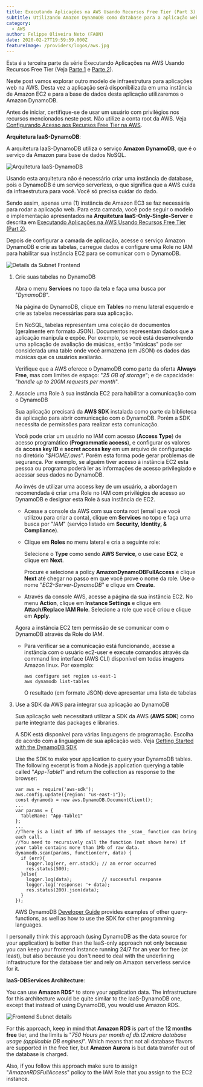 ```yaml
---
title: Executando Aplicações na AWS Usando Recursos Free Tier (Part 3)
subtitle: Utilizando Amazon DynamoDB como database para a aplicação web na AWS.
category:
  - AWS
author: Felippe Oliveira Neto (FAON)
date: 2020-02-27T19:59:59.000Z
featureImage: /providers/logos/aws.jpg
---
```


Esta é a terceira parte da série Executando Aplicações na AWS Usando Recursos Free Tier (Veja [Parte 1](/aws-host-apps-part-1) e [Parte 2](/aws-host-apps-part-2)).

Neste post vamos explorar outro modelo de infraestrutura para aplicações web na AWS. Desta vez a aplicação será disponibilizada em uma instância de Amazon EC2 e para a base de dados desta aplicação utilizaremos o Amazon DynamoDB.

Antes de iniciar, certifique-se de usar um usuário com privilégios nos recursos mencionados neste post. Não utilize a conta root da AWS. Veja [Configurando Acesso aos Recursos Free Tier na AWS](/aws-provide-access-resources).

**Arquitetura IaaS-DynamoDB**:

A arquitetura IaaS-DynamoDB utiliza o serviço **Amazon DynamoDB**, que é o serviço da Amazon para base de dados NoSQL.

![Arquitetura IaaS-DynamoDB](/uploads/aws/aws-iaas-dynamodb-architecture.jpg)

Usando esta arquitetura não é necessário criar uma instância de database, pois o DynamoDB é um serviço serverless, o que significa que a AWS cuida da infraestrutura para você. Você só precisa cuidar do dado.

Sendo assim, apenas uma (1) instância de Amazon EC3 se faz necessária para rodar a aplicação web. Para esta camada, você pode seguir o modelo e implementação apresentados na **Arquitetura IaaS-Only-Single-Server** e descrita em [Executando Aplicações na AWS Usando Recursos Free Tier (Part 2)](/aws-host-apps-part-2).

Depois de configurar a camada de aplicação, acesse o serviço Amazon DynamoDB e crie as tabelas, carregue dados e configure uma Role no IAM para habilitar sua instância EC2 para se comunicar com o DynamoDB.

![Details da Subnet Frontend](/uploads/aws/aws-frontend-subnet-dynamodb-details.jpg)

1. Crie suas tabelas no DynamoDB

    Abra o menu **Services** no topo da tela e faça uma busca por "_DynamoDB_".

    Na página do DynamoDB, clique em **Tables** no menu lateral esquerdo e crie as tabelas necessárias para sua aplicação.

    Em NoSQL, tabelas representam uma coleção de documentos (geralmente em formato JSON). Documentos representam dados que a aplicação manipula e expõe. Por exemplo, se você está desenvolvendo uma aplicação de avaliação de músicas, então "músicas" pode ser considerada uma table onde você armazena (em JSON) os dados das músicas que os usuários avaliarão.

    Verifique que a AWS oferece o DynamoDB como parte da oferta **Always Free**, mas com limites de espaço: "_25 GB of storage_"; e de capacidade: "_handle up to 200M requests per month_".

2. Associe uma Role à sua instância EC2 para habilitar a comunicação com o DynamoDB

    Sua aplicação precisará da **AWS SDK** instalada como parte da biblioteca da aplicação para abrir comunicação com o DynamoDB. Porém a SDK necessita de permissões para realizar esta comunicação.

    Você pode criar um usuário no IAM com acesso (**Access Type**) de acesso programático (**Programmatic access**), e configurar os valores da **access key ID** e **secret access key** em um arquivo de configuração no diretório "_$HOME/.aws_". Porém esta forma pode gerar problemas de segurança. Por exemplo, se alguém tiver acesso à instância EC2 esta pessoa ou programa poderá ler as informações de acesso privilegiado e acessar seus dados no DynamoDB.

    Ao invés de utilizar uma access key de um usuário, a abordagem recomendada é criar uma Role no IAM com privilégios de acesso ao DynamoDB e designar esta Role à sua instância de EC2.

    * Acesse a console da AWS com sua conta root (email que você utilizou para criar a conta), clique em **Services** no topo e faça uma busca por "_IAM_" (serviço listado em **Security, Identity, & Compliance**).

    * Clique em **Roles** no menu lateral e cria a seguinte role:

        Selecione o **Type** como sendo **AWS Service**, o use case **EC2**, e clique em **Next**.

        Procure e selecione a policy **AmazonDynamoDBFullAccess** e clique **Next** até chegar no passo em que você prove o nome da role. Use o nome "_EC2-Server-DynamoDB_" e clique em **Create**.

    * Através da console AWS, acesse a página da sua instância EC2. No menu **Action**, clique em **Instance Settings** e clique em **Attach/Replace IAM Role**. Selecione a role que você criou e clique em **Apply**.

    Agora a instância EC2 tem permissão de se comunicar com o DynamoDB através da Role do IAM.

    * Para verificar se a comunicação está funcionando, acesse a instância com o usuário ec2-user e execute comandos através da command line interface (AWS CLI) disponível em todas imagens Amazon linux. Por exemplo:
      ```
      aws configure set region us-east-1
      aws dynamodb list-tables
      ```
      O resultado (em formato JSON) deve apresentar uma lista de tabelas

3. Use a SDK da AWS para integrar sua aplicação ao DynamoDB

    Sua aplicação web necessitará utilizar a SDK da AWS (**AWS SDK**) como parte integrante das packages e libraries.

    A SDK está disponível para várias linguagens de programação. Escolha de acordo com a linguagem de sua aplicação web. Veja [Getting Started with the DynamoDB SDK](https://docs.aws.amazon.com/amazondynamodb/latest/developerguide/GettingStarted.html)

    Use the SDK to make your application to query your DynamoDB tables. The following excerpt is from a Node.js application querying a table called "_App-Table1_" and return the collection as response to the browser:
    ```
    var aws = require('aws-sdk');
    aws.config.update({region: "us-east-1"});
    const dynamodb = new aws.DynamoDB.DocumentClient();
    ...
    var params = {
      TableName: "App-Table1"
    };
    ...
    //There is a limit of 1Mb of messages the _scan_ function can bring each call.
    //You need to recursively call the function (not shown here) if your table contains more than 1Mb of raw data.
    dynamodb.scan(params, function(err, data) {
      if (err){
        logger.log(err, err.stack); // an error occurred
        res.status(500);
      }else{
        logger.log(data);           // successful response
        logger.log('response: '+ data);
        res.status(200).json(data);
      }
    });
    ```

    AWS DynamoDB [Developer Guide](https://docs.aws.amazon.com/amazondynamodb/latest/developerguide/GettingStarted.html) provides examples of other query-functions, as well as how to use the SDK for other programming languages.

I personally think this approach (using DynamoDB as the data source for your application) is better than the IaaS-only approach not only because you can keep your frontend instance running 24/7 for an year for free (at least), but also because you don't need to deal with the underlining infrastructure for the database tier and rely on Amazon serverless service for it.

**IaaS-DBServices Architecture**:

You can use **Amazon RDS*** to store your application data. The infrastructure for this architecture would be quite similar to the IaaS-DynamoDB one, except that instead of using DynamoDB, you would use Amazon RDS.

![Frontend Subnet details](/uploads/aws/aws-iaas-dbservices-architecture.jpg)

For this approach, keep in mind that **Amazon RDS** is part of the **12 months free** tier, and the limits is "_750 Hours
per month of db.t2.micro database usage (applicable DB engines)_". Which means that not all database flavors are supported in the free tier, but **Amazon Aurora** is but data transfer out of the database is charged.

Also, if you follow this approach  make sure to assign "_AmazonRDSFullAccess_" policy to the IAM Role that you assign to the EC2 instance.
